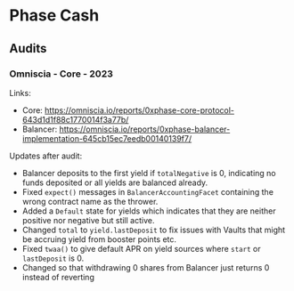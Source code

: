 # Phase Cash

## Audits

### Omniscia - Core - 2023

Links:

- Core: https://omniscia.io/reports/0xphase-core-protocol-643d1d1f88c1770014f3a77b/
- Balancer: https://omniscia.io/reports/0xphase-balancer-implementation-645cb15ec7eedb00140139f7/

Updates after audit:

- Balancer deposits to the first yield if `totalNegative` is 0, indicating no funds deposited or all yields are balanced already.
- Fixed `expect()` messages in `BalancerAccountingFacet` containing the wrong contract name as the thrower.
- Added a `Default` state for yields which indicates that they are neither positive nor negative but still active.
- Changed `total` to `yield.lastDeposit` to fix issues with Vaults that might be accruing yield from booster points etc.
- Fixed `twaa()` to give default APR on yield sources where `start` or `lastDeposit` is 0.
- Changed so that withdrawing 0 shares from Balancer just returns 0 instead of reverting
